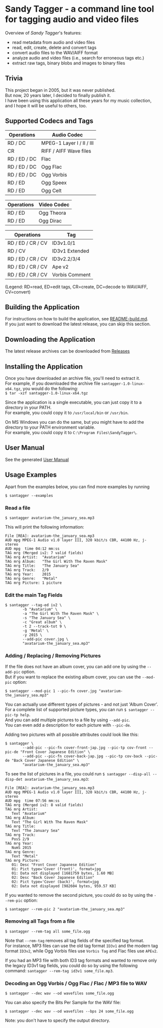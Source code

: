 # Sandy Tagger - a command line tool for tagging audio and video files 

Overview of *Sandy Tagger*'s features:

- read metadata from audio and video files
- read, edit, create, delete and convert tags
- convert audio files to the WAV/AIFF format
- analyze audio and video files (i.e., search for erroneous tags etc.)
- extract raw tags, binary blobs and images to binary files

## Trivia

This project began in 2005, but it was never published.  
But now, 20 years later, I decided to finally publish it.  
I have been using this application all these years for my music collection, and I hope it will be useful to others, too.

## Supported Codecs and Tags

| Operations   | Audio Codec               |
|--------------|---------------------------|
| RD / DC      | MPEG-1 Layer I / II / III |
| CR           | RIFF / AIFF Wave files    |
| RD / ED / DC | Flac                      |
| RD / ED / DC | Ogg Flac                  |
| RD / ED / DC | Ogg Vorbis                |
| RD / ED      | Ogg Speex                 |
| RD / ED      | Ogg Celt                  |

| Operations | Video Codec |
|------------|-------------|
| RD / ED    | Ogg Theora  |
| RD / ED    | Ogg Dirac   |

| Operations        | Tag            |
|-------------------|----------------|
| RD / ED / CR / CV | ID3v1.0/1      |
| RD / CV           | ID3v1 Extended |
| RD / ED / CR / CV | ID3v2.2/3/4    |
| RD / ED / CR / CV | Ape v2         |
| RD / ED / CR / CV | Vorbis Comment |

(Legend: RD=read, ED=edit tags, CR=create, DC=decode to WAV/AIFF, CV=convert)

## Building the Application

For instructions on how to build the application, see [README-build.md](README-build.md).  
If you just want to download the latest release, you can skip this section.

## Downloading the Application

The latest release archives can be downloaded from [Releases](https://github.com/tsitle/santagger/releases)

## Installing the Application

Once you have downloaded an archive file, you'll need to extract it.  
For example, if you downloaded the archive file `santagger-1.0-linux-x64.tgz`, you would do the following:  
`$ tar -xzf santagger-1.0-linux-x64.tgz`

Since the application is a single executable, you can just copy it to a directory in your PATH.  
For example, you could copy it to `/usr/local/bin` or `/usr/bin`.

On MS Windows you can do the same, but you might have to add the directory to your PATH environment variable.  
For example, you could copy it to `C:\Program Files\SandyTagger\`.

## User Manual

See the generated [User Manual](README-usermanual.md)

## Usage Examples

Apart from the examples below, you can find more examples by running

```
$ santagger --examples 
```

### Read a file

```
$ santagger avatarium-the_january_sea.mp3 
```

This will print the following information:

```
File [REA]: avatarium-the_january_sea.mp3
AUD mpg MPEG-1 Audio v1.0 layer III, 320 kbit/s CBR, 44100 Hz, j-stereo
AUD mpg  time 04:12 mm:ss
TAG mrg (Merged iv2: 7 valid fields)
TAG mrg Artist:  "Avatarium"
TAG mrg Album:   "The Girl With The Raven Mask"
TAG mrg Title:   "The January Sea"
TAG mrg Track:   2/9
TAG mrg Year:    2015
TAG mrg Genre:   "Metal"
TAG mrg Picture: 1 picture
```

### Edit the main Tag Fields

```
$ santagger --tag-ed iv2 \
        -b "Avatarium" \
        -a "The Girl With The Raven Mask" \
        -s "The January Sea" \
        -c "Great album" \
        -t 2 --track-tot 9 \
        -g 'Metal' \
        -y 2015 \
        --add-pic cover.jpg \
        "avatarium-the_january_sea.mp3"
```

### Adding / Replacing / Removing Pictures

If the file does not have an album cover, you can add one by using the `--add-pic` option.  
But if you want to replace the existing album cover, you can use the `--mod-pic` option:

```
$ santagger --mod-pic 1 --pic-fn cover.jpg "avatarium-the_january_sea.mp3"
```

You can actually use different types of pictures - and not just 'Album Cover'.  
For a complete list of supported picture types, you can run `$ santagger --pic-tp help`.  
And you can add multiple pictures to a file by using `--add-pic`.  
You can even add a description for each picture with `--pic-de`.

Adding two pictures with all possible attributes could look like this:

```
$ santagger \
        --add-pic --pic-fn cover-front-jap.jpg --pic-tp cov-front --pic-de "Front Cover Japanese Edition" \
        --add-pic --pic-fn cover-back-jap.jpg --pic-tp cov-back --pic-de "Back Cover Japanese Edition" \
        "avatarium-the_january_sea.mp3"
```

To see the list of pictures in a file, you could run `$ santagger --disp-all --disp-det avatarium-the_january_sea.mp3`:

```
File [REA]: avatarium-the_january_sea.mp3
AUD mpg MPEG-1 Audio v1.0 layer III, 320 kbit/s CBR, 44100 Hz, j-stereo
AUD mpg  time 07:56 mm:ss
TAG mrg (Merged iv2: 8 valid fields)
TAG mrg Artist: 
   Text "Avatarium"
TAG mrg Album: 
   Text "The Girl With The Raven Mask"
TAG mrg Title: 
   Text "The January Sea"
TAG mrg Track: 
   PosS 2/9
TAG mrg Year: 
   NumS 2015
TAG mrg Genre: 
   Text "Metal"
TAG mrg Picture: 
   01: Desc "Front Cover Japanese Edition"
   01: Pict type='Cover (front)', format=jpg
   01: Data not displayed [1681759 bytes, 1.60 MB]
   02: Desc "Back Cover Japanese Edition"
   02: Pict type='Cover (back)', format=jpg
   02: Data not displayed [982604 bytes, 959.57 KB]
```

If you wanted to remove the second picture, you could do so by using the `--rem-pic` option:

```
$ santagger --rem-pic 2 "avatarium-the_january_sea.mp3"
```

### Removing all Tags from a file

```
$ santagger --rem-tag all some_file.ogg
```

Note that `--rem-tag` removes all tag fields of the specified tag format.  
For instance, MP3 files can use the old tag format `ID3v1` and the modern tag format `ID3v2`,
while Ogg Vorbis files use `Vorbis Tag` and Flac files use `APEv2`.

If you had an MP3 file with both ID3 tag formats and wanted to remove only the legacy ID3v1 tag fields,
you could do so by using the following command: `santagger --rem-tag id3v1 some_file.mp3`.

### Decoding an Ogg Vorbis / Ogg Flac / Flac / MP3 file to WAV

```
$ santagger --dec wav --od wavefiles some_file.ogg
```

You can also specify the Bits Per Sample for the WAV file:

```
$ santagger --dec wav --od wavefiles --bps 24 some_file.ogg
```

Note: you don't have to specify the output directory.
